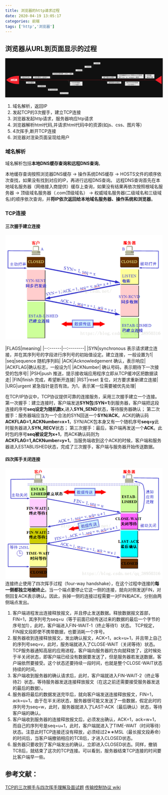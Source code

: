 ```yaml
---
title: 浏览器的http请求过程
date: 2020-04-19 13:05:17
categories: 前端
tags: ['http','浏览器']
---
```


## 浏览器从URL到页面显示的过程
![浏览器http请求过程](/images/browser.png)
1. 域名解析，返回IP
2. 发起TCP的3次握手，建立TCP连接
3. 浏览器发起http请求，服务器响应htp请求
4. 浏览器解析html代码,并请求html代码中的资源(如js、css、图片等）
5. 4次挥手,断开TCP连接
6. 浏览器对渲染页面呈现给用户

### 域名解析
域名解析包括**本地DNS缓存查询和远程DNS查询**。

本地缓存查询按照浏览器DNS缓存 → 操作系统DNS缓存 → HOSTS文件的顺序依次查找，如果没有找到对应的IP，再进行远程DNS查询。
远程DNS查询首先在本地域名服务器（网络接入商提供）缓存上查询，如果没有结果再依次按照根域名服务器 → 顶级域名服务器（.com顶级域名） → 权威域名服务器(二级域名和三级域名)的顺序依次查询，并**将IP依次返回给本地域名服务器、操作系统和浏览器**。

### TCP连接
#### 三次握手建立连接
![tcp三次握手](/images/tcp_connect.png)

|FLAGS|meaning|
|--:------|--:--------|
|SYN|synchronous 表示请求建立连接，并在其序列号的字段进行序列号的初始值设定。建立连接，一般设置为1|
|seq|sequence 随机序列码|
|ACK|Acknowledgement 确认，表示响应|
|ACKFLAG|确认标志，一般设为1|
|ACKNumber| 确认号码，表示期待下一次接受的包序号|
|PSH|push 推送，提示接收端应用程序立即从TCP缓冲区把数据读走|
|FIN|finish 完成，希望断开连接|
|RST|reset 复位，对方要求重新建立连接|
|URG|urgent 紧急指针是否有效。为1，表示某一位需要被优先处理|


在TCP/IP协议中，TCP协议提供可靠的连接服务，采用三次握手建立一个连接。
第一次握手：建立连接时，客户端发送**SYN包**(**SYN=1**)到服务器，客户端把这段连接的序号**seq设定为随机数x**,进入**SYN_SEND**状态，等待服务器确认；
第二次握手：服务器端应当为一个合法的SYN回送一个**SYN/ACK**。ACK的确认码**ACKFLAG=1,ACKNumber=x+1**，SYN/ACK包本身又有一个随机序号**seq=y**此时服务器进入**SYN_RECV**状态；
第三次握手：最后，客户端再发送一个**ACK**。此时包的序号**seq被设定为x+1**，而ACK确认码则为**ACKFLAG=1,ACKNumber=y+1**。当服务端收到这个ACK的时候，客户端和服务器进入ESTABLISHED状态，完成了三次握手，客户端与服务器开始传送数据。

#### 四次挥手关闭连接
![tcp四次挥手](/images/tcp_close.png)
连接终止使用了四次挥手过程（four-way handshake），在这个过程中连接的**每一侧都独立地被终止**。当一个端点要停止它这一侧的连接，就向对侧发送FIN，对侧回复ACK表示确认。因此，拆掉一侧的连接过程需要一对FIN和ACK，分别由两侧端点发出。
1. 客户端进程发出连接释放报文，并且停止发送数据。释放数据报文首部，FIN=1，其序列号为seq=u（等于前面已经传送过来的数据的最后一个字节的序号加1），此时，客户端进入FIN-WAIT-1（终止等待1）状态。 TCP规定，FIN报文段即使不携带数据，也要消耗一个序号。
2. 服务器收到连接释放报文，发出确认报文，ACK=1，ack=u+1，并且带上自己的序列号seq=v，此时，服务端就进入了CLOSE-WAIT（关闭等待）状态。TCP服务器通知高层的应用进程，客户端向服务器的方向就释放了，这时候处于半关闭状态，即客户端已经没有数据要发送了，但是服务器若发送数据，客户端依然要接受。这个状态还要持续一段时间，也就是整个CLOSE-WAIT状态持续的时间。
3. 客户端收到服务器的确认请求后，此时，客户端就进入FIN-WAIT-2（终止等待2）状态，等待服务器发送连接释放报文（在这之前还需要接受服务器发送的最后的数据）。
4. 服务器将最后的数据发送完毕后，就向客户端发送连接释放报文，FIN=1，ack=u+1，由于在半关闭状态，服务器很可能又发送了一些数据，假定此时的序列号为seq=w，此时，服务器就进入了LAST-ACK（最后确认）状态，等待客户端的确认。
5. 客户端收到服务器的连接释放报文后，必须发出确认，ACK=1，ack=w+1，而自己的序列号是seq=u+1，此时，客户端就进入了TIME-WAIT（时间等待）状态。注意此时TCP连接还没有释放，必须经过2∗∗MSL（最长报文段寿命）的时间后，当客户端撤销相应的TCB后，才进入CLOSED状态。
6. 服务器只要收到了客户端发出的确认，立即进入CLOSED状态。同样，撤销TCB后，就结束了这次的TCP连接。可以看到，服务器结束TCP连接的时间要比客户端早一些。



## 参考文献：
[TCP的三次握手与四次挥手理解及面试题](https://blog.csdn.net/qq_38950316/article/details/81087809)
[传输控制协议 wiki](https://zh.wikipedia.org/wiki/%E4%BC%A0%E8%BE%93%E6%8E%A7%E5%88%B6%E5%8D%8F%E8%AE%AE)




